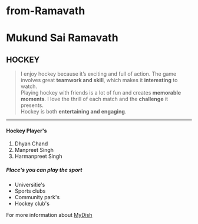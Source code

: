 # from-Ramavath
# Mukund Sai Ramavath
## HOCKEY

> I enjoy hockey because it’s exciting and full of action. The game involves great **teamwork and skill**, which makes it **interesting** to watch.<br> Playing hockey with friends is a lot of fun and creates **memorable moments**. I love the thrill of each match and the **challenge** it presents.<br> Hockey is both **entertaining and engaging**.

---
#### Hockey Player's
1. Dhyan Chand
2. Manpreet Singh
3. Harmanpreet Singh


##### Place's you can play the sport
* Universitie's
* Sports clubs
* Community park's
* Hockey club's

For more information about [MyDish](https://github.com/MukundSaiRathod/from-Ramavath/blob/main/MyDish.md)
